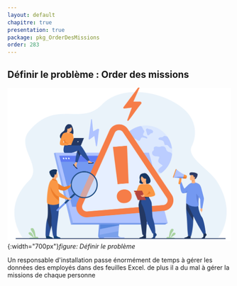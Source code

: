 ```yaml
---
layout: default
chapitre: true
presentation: true
package: pkg_OrderDesMissions
order: 283
---
```


## Définir le problème : Order des missions

![Définir le problème](./images/problem.jpg){:width="700px"}_figure: Définir le problème_

<!-- note -->

Un responsable d'installation passe énormément de temps à gérer les données des employés dans des feuilles Excel. de plus il a du mal à gérer la missions de chaque personne

<!-- new slide -->